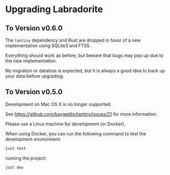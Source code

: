 # Upgrading Labradorite

## To Version v0.6.0

The `tantiny` dependency and Rust are dropped in favor of a new implementation using SQLite3 and FTS5.

Everything should work as before, but beware that bugs may pop up due to the new implementation.

No migration or dataloss is expected, but it is always a good idea to back up your data before upgrading.

## To Version v0.5.0

Development on Mac OS X is no longer supported. 

See https://github.com/baygeldin/tantiny/issues/21 for more information.

Please use a Linux machine for development (or Docker).

When using Docker, you can run the following command to test the development environment:

```bash
just test
```

running the project:

```bash
just dev
```
